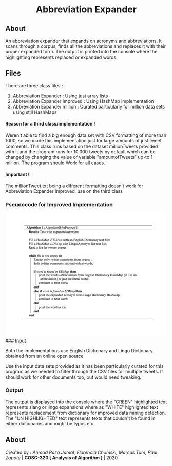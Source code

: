 <h1 align="center"> Abbreviation Expander </h1>


## About

An abbreviation expander that expands on acronyms and abbreviations. It scans through a corpus, finds all the abbreviations and replaces it with their proper expanded form. The output is printed into the console where the highlighting represents replaced or expanded words.   

## Files 

There are three class files : 

1. Abbreviation Expander : Using just array lists 
2. Abbreviation Expander Improved : Using HashMap implementation 
3. Abbreviation Expander million : Curated particularly for million data sets using still HashMaps

#### Reason for a third class/implementation !

Weren't able to find a big enough data set with CSV formatting of more than 1000, 
so we made this implementation just for large amounts of just tweet comments. This class runs 
based on the dataset millionTweets provided with it and the program runs for 10,000 tweets by default
which can be changed by changing the value of variable "amountofTweets" up-to 1 million. The program should 
Work for all cases. 

#### Important ! 

The millionTweet.txt being a different formatting doesn't work for Abbreviation Expander Improved, use on the third class

### Pseudocode for Improved Implementation 

<img src="https://github.com/AhmadRazaJamal/AbbreviationExpander/blob/master/AlgorithmB.png">
### Input

Both the implementations use English Dictionary and Lingo Dictionary obtained from an online open source 

Use the input data sets provided as it has been particularly curated for this program as we needed
to filter through the CSV files for multiple tweets. It should work for other documents too, but would need tweaking.

### Output 

The output is displayed into the console where the "GREEN" highlighted text represents slang or lingo expansions where as "WHITE" highlighted text represents replacement from dictionary for improved data mining detection. The 
"UN HIGHLIGHTED" text represents texts that couldn't be found in either dictionaries and might be typos etc

## About 

Created by : *Ahmad Raza Jamal, Florencia Chomski, Marcus Tam, Paul Zapote*
| **COSC-320 [ Analysis of Algorithm ]** | 2020
